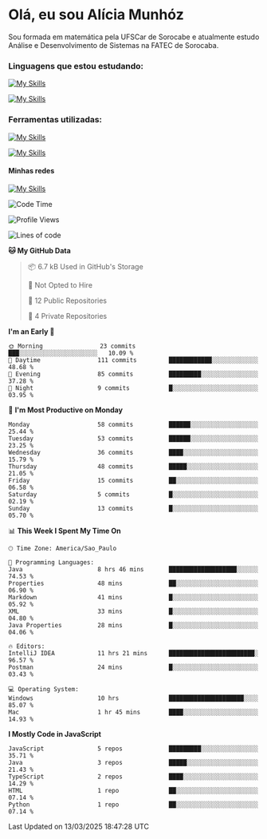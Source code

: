 # Olá, eu sou Alícia Munhóz

<p>Sou formada em matemática pela UFSCar de Sorocabe e atualmente estudo Análise e Desenvolvimento de Sistemas na FATEC de Sorocaba.</p>

### Linguagens que estou estudando:

[![My Skills](https://skillicons.dev/icons?i=js,ts,html,css)](https://skillicons.dev)


[![My Skills](https://skillicons.dev/icons?i=nodejs,java,py,latex)](https://skillicons.dev)

### Ferramentas utilizadas:

[![My Skills](https://skillicons.dev/icons?i=vscode,discord,figma,git)](https://skillicons.dev)

[![My Skills](https://skillicons.dev/icons?i=github,gmail,mongodb,sublime)](https://skillicons.dev)

#### Minhas redes
[![My Skills](https://skillicons.dev/icons?i=linkedin)](https://www.linkedin.com/in/aliciamunhozfrancodecamargo/)

<!--START_SECTION:waka-->
![Code Time](http://img.shields.io/badge/Code%20Time-260%20hrs%2023%20mins-blue)

![Profile Views](http://img.shields.io/badge/Profile%20Views-0-blue)

![Lines of code](https://img.shields.io/badge/From%20Hello%20World%20I%27ve%20Written-96.4%20thousand%20lines%20of%20code-blue)

**🐱 My GitHub Data** 

> 📦 6.7 kB Used in GitHub's Storage 
 > 
> 🚫 Not Opted to Hire
 > 
> 📜 12 Public Repositories 
 > 
> 🔑 4 Private Repositories 
 > 
**I'm an Early 🐤** 

```text
🌞 Morning                23 commits          ███░░░░░░░░░░░░░░░░░░░░░░   10.09 % 
🌆 Daytime                111 commits         ████████████░░░░░░░░░░░░░   48.68 % 
🌃 Evening                85 commits          █████████░░░░░░░░░░░░░░░░   37.28 % 
🌙 Night                  9 commits           █░░░░░░░░░░░░░░░░░░░░░░░░   03.95 % 
```
📅 **I'm Most Productive on Monday** 

```text
Monday                   58 commits          ██████░░░░░░░░░░░░░░░░░░░   25.44 % 
Tuesday                  53 commits          ██████░░░░░░░░░░░░░░░░░░░   23.25 % 
Wednesday                36 commits          ████░░░░░░░░░░░░░░░░░░░░░   15.79 % 
Thursday                 48 commits          █████░░░░░░░░░░░░░░░░░░░░   21.05 % 
Friday                   15 commits          ██░░░░░░░░░░░░░░░░░░░░░░░   06.58 % 
Saturday                 5 commits           █░░░░░░░░░░░░░░░░░░░░░░░░   02.19 % 
Sunday                   13 commits          █░░░░░░░░░░░░░░░░░░░░░░░░   05.70 % 
```


📊 **This Week I Spent My Time On** 

```text
🕑︎ Time Zone: America/Sao_Paulo

💬 Programming Languages: 
Java                     8 hrs 46 mins       ███████████████████░░░░░░   74.53 % 
Properties               48 mins             ██░░░░░░░░░░░░░░░░░░░░░░░   06.90 % 
Markdown                 41 mins             █░░░░░░░░░░░░░░░░░░░░░░░░   05.92 % 
XML                      33 mins             █░░░░░░░░░░░░░░░░░░░░░░░░   04.80 % 
Java Properties          28 mins             █░░░░░░░░░░░░░░░░░░░░░░░░   04.06 % 

🔥 Editors: 
IntelliJ IDEA            11 hrs 21 mins      ████████████████████████░   96.57 % 
Postman                  24 mins             █░░░░░░░░░░░░░░░░░░░░░░░░   03.43 % 

💻 Operating System: 
Windows                  10 hrs              █████████████████████░░░░   85.07 % 
Mac                      1 hr 45 mins        ████░░░░░░░░░░░░░░░░░░░░░   14.93 % 
```

**I Mostly Code in JavaScript** 

```text
JavaScript               5 repos             █████████░░░░░░░░░░░░░░░░   35.71 % 
Java                     3 repos             █████░░░░░░░░░░░░░░░░░░░░   21.43 % 
TypeScript               2 repos             ████░░░░░░░░░░░░░░░░░░░░░   14.29 % 
HTML                     1 repo              ██░░░░░░░░░░░░░░░░░░░░░░░   07.14 % 
Python                   1 repo              ██░░░░░░░░░░░░░░░░░░░░░░░   07.14 % 
```




 Last Updated on 13/03/2025 18:47:28 UTC
<!--END_SECTION:waka-->

